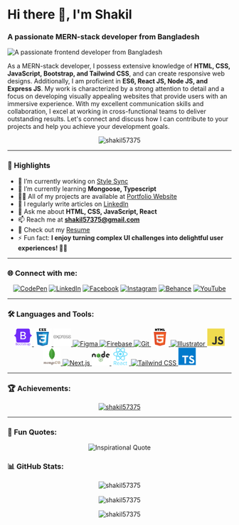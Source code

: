 # Hi there 👋, I'm Shakil

### A passionate MERN-stack developer from Bangladesh

![A passionate frontend developer from Bangladesh](https://i.ibb.co.com/rcBrrzd/Black-and-Yellow-Web-Developer-Linked-In-Banner-1.png)

As a MERN-stack developer, I possess extensive knowledge of **HTML, CSS, JavaScript, Bootstrap, and Tailwind CSS**, and can create responsive web designs. Additionally, I am proficient in **ES6, React JS, Node JS, and Express JS**. My work is characterized by a strong attention to detail and a focus on developing visually appealing websites that provide users with an immersive experience. With my excellent communication skills and collaboration, I excel at working in cross-functional teams to deliver outstanding results. Let's connect and discuss how I can contribute to your projects and help you achieve your development goals.

<p align="center"> <img src="https://komarev.com/ghpvc/?username=shakil57375&label=Profile%20views&color=0e75b6&style=flat" alt="shakil57375" /> </p>

---

### 🌟 Highlights
- 🔭 I’m currently working on [Style Sync](https://style-sync-client.vercel.app/)
- 🌱 I’m currently learning **Mongoose, Typescript**
- 👨‍💻 All of my projects are available at [Portfolio Website](https://shakil57375-portfolio.netlify.app/)
- 📝 I regularly write articles on [LinkedIn](https://www.linkedin.com/in/shakil-hossian-757817263/)
- 💬 Ask me about **HTML, CSS, JavaScript, React**
- 📫 Reach me at **shakil57375@gmail.com**
- 📄 Check out my [Resume](https://drive.google.com/file/d/1kGri4ATYHcXqJq7zcGthxx6gUjOjSGMe/view?usp=sharing)
- ⚡ Fun fact: **I enjoy turning complex UI challenges into delightful user experiences! 🚀✨**

---

### 🌐 Connect with me:

<p align="center">
<a href="https://codepen.io/https://codepen.io/shakil-hossain-the-bashful" target="blank"><img src="https://raw.githubusercontent.com/rahuldkjain/github-profile-readme-generator/master/src/images/icons/Social/codepen.svg" alt="CodePen" height="30" width="40" /></a>
<a href="https://www.linkedin.com/in/shakil-hossian-757817263/" target="blank"><img src="https://raw.githubusercontent.com/rahuldkjain/github-profile-readme-generator/master/src/images/icons/Social/linked-in-alt.svg" alt="LinkedIn" height="30" width="40" /></a>
<a href="https://web.facebook.com/profile.php?id=100056182026221" target="blank"><img src="https://raw.githubusercontent.com/rahuldkjain/github-profile-readme-generator/master/src/images/icons/Social/facebook.svg" alt="Facebook" height="30" width="40" /></a>
<a href="https://instagram.com/shakil57375" target="blank"><img src="https://raw.githubusercontent.com/rahuldkjain/github-profile-readme-generator/master/src/images/icons/Social/instagram.svg" alt="Instagram" height="30" width="40" /></a>
<a href="https://www.behance.net/shakilhossain57375" target="blank"><img src="https://raw.githubusercontent.com/rahuldkjain/github-profile-readme-generator/master/src/images/icons/Social/behance.svg" alt="Behance" height="30" width="40" /></a>
<a href="https://www.youtube.com/@shakilhossain5068" target="blank"><img src="https://raw.githubusercontent.com/rahuldkjain/github-profile-readme-generator/master/src/images/icons/Social/youtube.svg" alt="YouTube" height="30" width="40" /></a>
</p>

---

### 🛠️ Languages and Tools:

<p align="center"> 
  <a href="https://getbootstrap.com" target="_blank" rel="noreferrer"> <img src="https://raw.githubusercontent.com/devicons/devicon/master/icons/bootstrap/bootstrap-plain-wordmark.svg" alt="Bootstrap" width="40" height="40"/> </a> 
  <a href="https://www.w3schools.com/css/" target="_blank" rel="noreferrer"> <img src="https://raw.githubusercontent.com/devicons/devicon/master/icons/css3/css3-original-wordmark.svg" alt="CSS3" width="40" height="40"/> </a> 
  <a href="https://expressjs.com" target="_blank" rel="noreferrer"> <img src="https://raw.githubusercontent.com/devicons/devicon/master/icons/express/express-original-wordmark.svg" alt="Express.js" width="40" height="40"/> </a>
  <a href="https://www.figma.com/" target="_blank" rel="noreferrer"> <img src="https://www.vectorlogo.zone/logos/figma/figma-icon.svg" alt="Figma" width="40" height="40"/> </a>
  <a href="https://firebase.google.com/" target="_blank" rel="noreferrer"> <img src="https://www.vectorlogo.zone/logos/firebase/firebase-icon.svg" alt="Firebase" width="40" height="40"/> </a> 
  <a href="https://git-scm.com/" target="_blank" rel="noreferrer"> <img src="https://www.vectorlogo.zone/logos/git-scm/git-scm-icon.svg" alt="Git" width="40" height="40"/> </a> 
  <a href="https://www.w3.org/html/" target="_blank" rel="noreferrer"> <img src="https://raw.githubusercontent.com/devicons/devicon/master/icons/html5/html5-original-wordmark.svg" alt="HTML5" width="40" height="40"/> </a> 
  <a href="https://www.adobe.com/in/products/illustrator.html" target="_blank" rel="noreferrer"> <img src="https://www.vectorlogo.zone/logos/adobe_illustrator/adobe_illustrator-icon.svg" alt="Illustrator" width="40" height="40"/> </a> 
  <a href="https://developer.mozilla.org/en-US/docs/Web/JavaScript" target="_blank" rel="noreferrer"> <img src="https://raw.githubusercontent.com/devicons/devicon/master/icons/javascript/javascript-original.svg" alt="JavaScript" width="40" height="40"/> </a> 
  <a href="https://www.mongodb.com/" target="_blank" rel="noreferrer"> <img src="https://raw.githubusercontent.com/devicons/devicon/master/icons/mongodb/mongodb-original-wordmark.svg" alt="MongoDB" width="40" height="40"/> </a> 
  <a href="https://nextjs.org/" target="_blank" rel="noreferrer"> <img src="https://cdn.worldvectorlogo.com/logos/nextjs-2.svg" alt="Next.js" width="40" height="40"/> </a> 
  <a href="https://nodejs.org" target="_blank" rel="noreferrer"> <img src="https://raw.githubusercontent.com/devicons/devicon/master/icons/nodejs/nodejs-original-wordmark.svg" alt="Node.js" width="40" height="40"/> </a> 
  <a href="https://reactjs.org/" target="_blank" rel="noreferrer"> <img src="https://raw.githubusercontent.com/devicons/devicon/master/icons/react/react-original-wordmark.svg" alt="React" width="40" height="40"/> </a> 
  <a href="https://tailwindcss.com/" target="_blank" rel="noreferrer"> <img src="https://www.vectorlogo.zone/logos/tailwindcss/tailwindcss-icon.svg" alt="Tailwind CSS" width="40" height="40"/> </a> 
  <a href="https://www.typescriptlang.org/" target="_blank" rel="noreferrer"> <img src="https://raw.githubusercontent.com/devicons/devicon/master/icons/typescript/typescript-original.svg" alt="TypeScript" width="40" height="40"/> </a> 
</p>

---

### 🏆 Achievements:
<p align="center">
  <a href="https://github.com/ryo-ma/github-profile-trophy"><img src="https://github-profile-trophy.vercel.app/?username=shakil57375&theme=dracula&row=1&column=6" alt="shakil57375" /></a>
</p>

---

### 🎨 Fun Quotes:
<p align="center">
  <img src="https://quotes-github-readme.vercel.app/api?type=horizontal&theme=radical" alt="Inspirational Quote">
</p>

### 📊 GitHub Stats:
<p align="center">
  <img align="center" src="https://github-readme-stats.vercel.app/api?username=shakil57375&show_icons=true&locale=en&theme=radical" alt="shakil57375" />
</p>
<p align="center">
  <img align="center" src="https://github-readme-stats.vercel.app/api/top-langs?username=shakil57375&show_icons=true&locale=en&layout=compact&theme=radical" alt="shakil57375" />
</p>

<p align="center">
  <img align="center" src="https://github-readme-streak-stats.herokuapp.com/?user=shakil57375&theme=radical" alt="shakil57375" />
</p>

